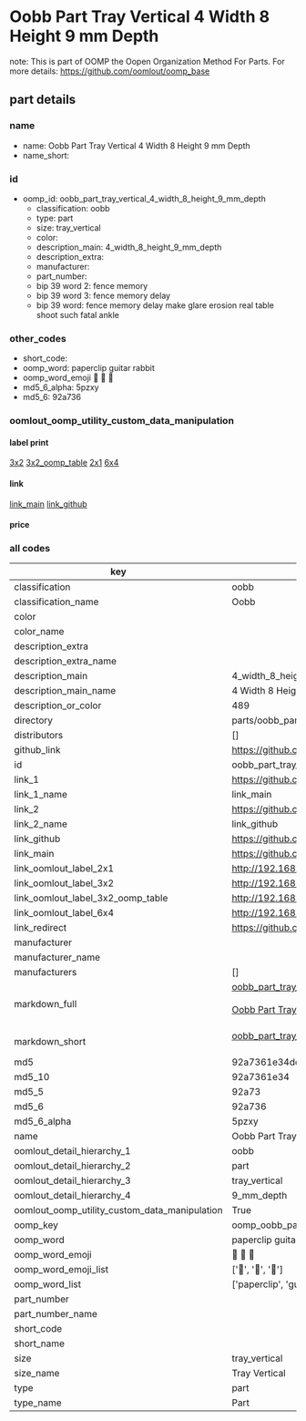 # Oobb Part Tray Vertical 4 Width 8 Height 9 mm Depth  

note: This is part of OOMP the Oopen Organization Method For Parts. For more details: https://github.com/oomlout/oomp_base

##  part details
  







### name
* name: Oobb Part Tray Vertical 4 Width 8 Height 9 mm Depth
* name_short: 
### id
* oomp_id: oobb_part_tray_vertical_4_width_8_height_9_mm_depth
  * classification: oobb
  * type: part
  * size: tray_vertical
  * color: 
  * description_main: 4_width_8_height_9_mm_depth
  * description_extra: 
  * manufacturer: 
  * part_number: 
  * bip 39 word 2: fence memory
  * bip 39 word 3: fence memory delay
  * bip 39 word: fence memory delay make glare erosion real table shoot such fatal ankle

### other_codes
* short_code: 
* oomp_word: paperclip guitar rabbit
* oomp_word_emoji :paperclip: :guitar: :rabbit:
* md5_6_alpha: 5pzxy
* md5_6: 92a736






### oomlout_oomp_utility_custom_data_manipulation
#### label print
[3x2](http://192.168.1.245:1112/?label=oomp%205pzxy)
[3x2_oomp_table](http://192.168.1.108:1112/?label=oomp%205pzxy)
[2x1](http://192.168.1.242:1112/?label=oomp%205pzxy)
[6x4](http://192.168.1.55:1112/?label=oomp%205pzxy)    

#### link

[link_main](https://github.com/oomlout/oomlout_oomp_version_1_messy/tree/main/parts/oobb_part_tray_vertical_4_width_8_height_9_mm_depth) [link_github](https://github.com/oomlout/oomlout_oomp_version_1_messy/tree/main/parts/oobb_part_tray_vertical_4_width_8_height_9_mm_depth)                             

#### price







### all codes 
| key | value |  
| --- | --- |  
| classification | oobb |  
| classification_name | Oobb |  
| color |  |  
| color_name |  |  
| description_extra |  |  
| description_extra_name |  |  
| description_main | 4_width_8_height_9_mm_depth |  
| description_main_name | 4 Width 8 Height 9 mm Depth |  
| description_or_color | 489 |  
| directory | parts/oobb_part_tray_vertical_4_width_8_height_9_mm_depth |  
| distributors | [] |  
| github_link | https://github.com/oomlout/oomlout_oomp_part_src/tree/main/parts/oobb_part_tray_vertical_4_width_8_height_9_mm_depth |  
| id | oobb_part_tray_vertical_4_width_8_height_9_mm_depth |  
| link_1 | https://github.com/oomlout/oomlout_oomp_version_1_messy/tree/main/parts/oobb_part_tray_vertical_4_width_8_height_9_mm_depth |  
| link_1_name | link_main |  
| link_2 | https://github.com/oomlout/oomlout_oomp_version_1_messy/tree/main/parts/oobb_part_tray_vertical_4_width_8_height_9_mm_depth |  
| link_2_name | link_github |  
| link_github | https://github.com/oomlout/oomlout_oomp_version_1_messy/tree/main/parts/oobb_part_tray_vertical_4_width_8_height_9_mm_depth |  
| link_main | https://github.com/oomlout/oomlout_oomp_version_1_messy/tree/main/parts/oobb_part_tray_vertical_4_width_8_height_9_mm_depth |  
| link_oomlout_label_2x1 | http://192.168.1.242:1112/?label=oomp%205pzxy |  
| link_oomlout_label_3x2 | http://192.168.1.245:1112/?label=oomp%205pzxy |  
| link_oomlout_label_3x2_oomp_table | http://192.168.1.108:1112/?label=oomp%205pzxy |  
| link_oomlout_label_6x4 | http://192.168.1.55:1112/?label=oomp%205pzxy |  
| link_redirect | https://github.com/oomlout/oomlout_oomp_version_1_messy/tree/main/parts/oobb_part_tray_vertical_4_width_8_height_9_mm_depth |  
| manufacturer |  |  
| manufacturer_name |  |  
| manufacturers | [] |  
| markdown_full | [oobb_part_tray_vertical_4_width_8_height_9_mm_depth](none)<br>[](none)<br>[Oobb Part Tray Vertical 4 Width 8 Height 9 Mm Depth](none)<br><br> |  
| markdown_short | [oobb_part_tray_vertical_4_width_8_height_9_mm_depth](none)<br><br> |  
| md5 | 92a7361e34dcf65d32b1686873e2baa8 |  
| md5_10 | 92a7361e34 |  
| md5_5 | 92a73 |  
| md5_6 | 92a736 |  
| md5_6_alpha | 5pzxy |  
| name | Oobb Part Tray Vertical 4 Width 8 Height 9 mm Depth |  
| oomlout_detail_hierarchy_1 | oobb |  
| oomlout_detail_hierarchy_2 | part |  
| oomlout_detail_hierarchy_3 | tray_vertical |  
| oomlout_detail_hierarchy_4 | 9_mm_depth |  
| oomlout_oomp_utility_custom_data_manipulation | True |  
| oomp_key | oomp_oobb_part_tray_vertical_4_width_8_height_9_mm_depth |  
| oomp_word | paperclip guitar rabbit |  
| oomp_word_emoji | :paperclip: :guitar: :rabbit: |  
| oomp_word_emoji_list | [':paperclip:', ':guitar:', ':rabbit:'] |  
| oomp_word_list | ['paperclip', 'guitar', 'rabbit'] |  
| part_number |  |  
| part_number_name |  |  
| short_code |  |  
| short_name |  |  
| size | tray_vertical |  
| size_name | Tray Vertical |  
| type | part |  
| type_name | Part |  
